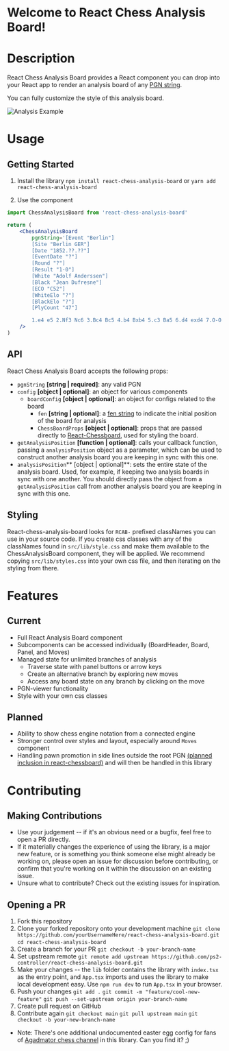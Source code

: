 # Welcome to React Chess Analysis Board!

# Description
React Chess Analysis Board provides a React component you can drop into your React app to render an analysis board of any [PGN string](http://www.saremba.de/chessgml/standards/pgn/pgn-complete.htm).

You can fully customize the style of this analysis board.

![Analysis Example](./assets/analysis-board-gif.gif)

# Usage
## Getting Started
1. Install the library
`npm install react-chess-analysis-board` 
or
`yarn add react-chess-analysis-board`

2. Use the component
```jsx
import ChessAnalysisBoard from 'react-chess-analysis-board'

return (
	<ChessAnalysisBoard
		pgnString='[Event "Berlin"]
		[Site "Berlin GER"]
		[Date "1852.??.??"]
		[EventDate "?"]
		[Round "?"]
		[Result "1-0"]
		[White "Adolf Anderssen"]
		[Black "Jean Dufresne"]
		[ECO "C52"]
		[WhiteElo "?"]
		[BlackElo "?"]
		[PlyCount "47"]

		1.e4 e5 2.Nf3 Nc6 3.Bc4 Bc5 4.b4 Bxb4 5.c3 Ba5 6.d4 exd4 7.O-O d3 8.Qb3 Qf6 9.e5 Qg6 10.Re1 Nge7 11.Ba3 b5 12.Qxb5 Rb8 13.Qa4 Bb6 14.Nbd2 Bb7 15.Ne4 Qf5 16.Bxd3 Qh5 17.Nf6+ gxf6 18.exf6 Rg8 19.Rad1 Qxf3 20.Rxe7+ Nxe7 21.Qxd7+ Kxd7 22.Bf5+ Ke8 23.Bd7+ Kf8 24.Bxe7# 1-0'
	/>
)

```

## API

React Chess Analysis Board accepts the following props:

- `pgnString` **[string | required]**: any valid PGN
- `config` **[object | optional]**: an object for various components
	- `boardConfig` **[object | optional]**: an object for configs related to the board
		- `fen` **[string | optional]**: a [fen string](https://en.wikipedia.org/wiki/Forsyth%E2%80%93Edwards_Notation) to indicate the initial position of the board for analysis
		- `ChessBoardProps` **[object | optional]**: props that are passed directly to [React-Chessboard](https://github.com/Clariity/react-chessboard#props), used for styling the board. 
- `getAnalysisPosition` **[function | optional]**: calls your callback function, passing a `analysisPosition` object as a parameter, which can be used to construct another analysis board you are keeping in sync with this one.
- `analysisPosition`** [object | optional]**: sets the entire state of the analysis board. Used, for example, if keeping two analysis boards in sync with one another. You should directly pass the object from a `getAnalysisPosition` call from another analysis board you are keeping in sync with this one.

## Styling
React-chess-analysis-board looks for `RCAB-` prefixed classNames you can use in your source code. If you create css classes with any of the classNames found in `src/lib/style.css` and make them available to the ChessAnalysisBoard component, they will be applied. We recommend copying `src/lib/styles.css` into your own css file, and then iterating on the styling from there. 

# Features
## Current
- Full React Analysis Board component
- Subcomponents can be accessed individually (BoardHeader, Board, Panel, and Moves)
- Managed state for unlimited branches of analysis
	- Traverse state with panel buttons or arrow keys
	- Create an alternative branch by exploring new moves 
	- Access any board state on any branch by clicking on the move
- PGN-viewer functionality
- Style with your own css classes

## Planned
- Ability to show chess engine notation from a connected engine
- Stronger control over styles and layout, especially around `Moves` component
- Handling pawn promotion in side lines outside the root PGN [(planned inclusion in react-chessboard)](https://github.com/Clariity/react-chessboard#planned) and will then be handled in this library

# Contributing

## Making Contributions
- Use your judgement -- if it's an obvious need or a bugfix, feel free to open a PR directly.
- If it materially changes the experience of using the library, is a major new feature, or is something you think someone else might already be working on, please open an issue for discussion before contributing, or confirm that you're working on it within the discussion on an existing issue.
- Unsure what to contribute? Check out the existing issues for inspiration. 

## Opening a PR

1.  Fork this repository
2.  Clone your forked repository onto your development machine  `git clone https://github.com/yourUsernameHere/react-chess-analysis-board.git`  `cd react-chess-analysis-board`
3.  Create a branch for your PR  `git checkout -b your-branch-name`
4.  Set upstream remote  `git remote add upstream https://github.com/ps2-controller/react-chess-analysis-board.git`
5.  Make your changes -- the `lib` folder contains the library with `index.tsx` as the entry point, and `App.tsx` imports and uses the library to make local development easy. Use `npm run dev` to run `App.tsx` in your browser.
6.  Push your changes  `git add .`  `git commit -m "feature/cool-new-feature"`  `git push --set-upstream origin your-branch-name`
7.  Create pull request on GitHub
8.  Contribute again  `git checkout main`  `git pull upstream main`  `git checkout -b your-new-branch-name`



* Note: There's one additional undocumented easter egg config for fans of [Agadmator chess channel](https://www.youtube.com/c/AGADMATOR) in this library. Can you find it? ;) 